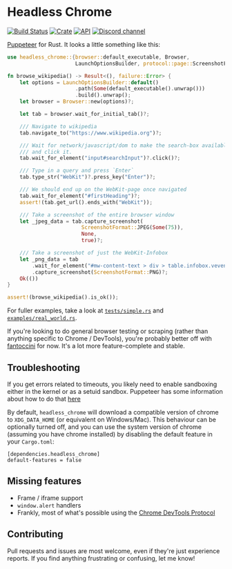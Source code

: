 # Headless Chrome

[![Build Status](https://travis-ci.com/atroche/rust-headless-chrome.svg?branch=master)](https://travis-ci.com/atroche/rust-headless-chrome)
[![Crate](https://img.shields.io/crates/v/headless_chrome.svg)](https://crates.io/crates/headless_chrome)
[![API](https://docs.rs/headless_chrome/badge.svg)](https://docs.rs/headless_chrome)
[![Discord channel](https://img.shields.io/discord/557374784233799681.svg?logo=discord)](https://discord.gg/yyGEzcc)

[Puppeteer](https://github.com/GoogleChrome/puppeteer) for Rust. It looks a little something like this:

```rust
use headless_chrome::{browser::default_executable, Browser,
                      LaunchOptionsBuilder, protocol::page::ScreenshotFormat};

fn browse_wikipedia() -> Result<(), failure::Error> {
    let options = LaunchOptionsBuilder::default()
                      .path(Some(default_executable().unwrap()))
                      .build().unwrap();
    let browser = Browser::new(options)?;

    let tab = browser.wait_for_initial_tab()?;

    /// Navigate to wikipedia
    tab.navigate_to("https://www.wikipedia.org")?;

    /// Wait for network/javascript/dom to make the search-box available
    /// and click it.
    tab.wait_for_element("input#searchInput")?.click()?;

    /// Type in a query and press `Enter`
    tab.type_str("WebKit")?.press_key("Enter")?;

    /// We should end up on the WebKit-page once navigated
    tab.wait_for_element("#firstHeading")?;
    assert!(tab.get_url().ends_with("WebKit"));

    /// Take a screenshot of the entire browser window
    let _jpeg_data = tab.capture_screenshot(
                        ScreenshotFormat::JPEG(Some(75)),
                        None,
                        true)?;

    /// Take a screenshot of just the WebKit-Infobox
    let _png_data = tab
        .wait_for_element("#mw-content-text > div > table.infobox.vevent")?
        .capture_screenshot(ScreenshotFormat::PNG)?;
    Ok(())
}

assert!(browse_wikipedia().is_ok());
```

For fuller examples, take a look at [`tests/simple.rs`](tests/simple.rs) and [`examples/real_world.rs`](examples/real_world.rs).

If you're looking to do general browser testing or scraping (rather than anything specific to Chrome / DevTools), you're probably better off with [fantoccini](https://github.com/jonhoo/fantoccini) for now. It's a lot more feature-complete and stable.

## Troubleshooting

If you get errors related to timeouts, you likely need to enable sandboxing either in the kernel or as a setuid sandbox. Puppeteer has some information about how to do that [here](https://github.com/GoogleChrome/puppeteer/blob/master/docs/troubleshooting.md)

By default, `headless_chrome` will download a compatible version of chrome to `XDG_DATA_HOME` (or equivalent on Windows/Mac). This behaviour can be optionally turned off, and you can use the system version of chrome (assuming you have chrome installed) by disabling the default feature in your `Cargo.toml`:

```
[dependencies.headless_chrome]
default-features = false
```

## Missing features

- Frame / iframe support
- `window.alert` handlers
- Frankly, most of what's possible using the [Chrome DevTools Protocol](https://chromedevtools.github.io/devtools-protocol/tot)

## Contributing

Pull requests and issues are most welcome, even if they're just experience reports. If you find anything frustrating or confusing, let me know!
